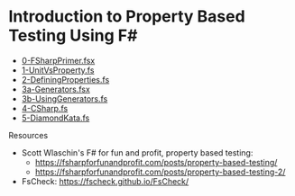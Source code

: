 # Introduction to Property Based Testing Using F# #

- [0-FSharpPrimer.fsx](src/Eg/0-FSharpPrimer.fsx)
- [1-UnitVsProperty.fs](src/Eg/1-UnitVsProperty.fs)
- [2-DefiningProperties.fs](src/Eg/2-DefiningProperties.fs)
- [3a-Generators.fsx](src/Eg/2-DefiningProperties.fs)
- [3b-UsingGenerators.fs](src/Eg/3b-UsingGenerators.fs)
- [4-CSharp.fs](src/Eg/4-CSharp.fs)
- [5-DiamondKata.fs](src/Eg/5-DiamondKata.fs)


Resources
- Scott Wlaschin's F# for fun and profit, property based testing:
	- https://fsharpforfunandprofit.com/posts/property-based-testing/
	- https://fsharpforfunandprofit.com/posts/property-based-testing-2/
- FsCheck: https://fscheck.github.io/FsCheck/
